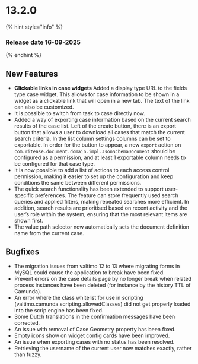 # 13.2.0

{% hint style="info" %}
### Release date 16-09-2025
{% endhint %}

## New Features

* **Clickable links in case widgets** Added a display type URL to the fields type case widget. This allows for case information to be shown in a widget as a clickable link that will open in a new tab. The text of the link can also be customized.
* It is possible to switch from task to case directly now.
* Added a way of exporting case information based on the current search results of the case list. Left of the create button, there is an export button that allows a user to download all cases that match the current search criteria. In the list column settings columns can be set to exportable. In order for the button to appear, a new `export` action on `com.ritense.document.domain.impl.JsonSchemaDocument` should be configured as a permission, and at least 1 exportable column needs to be configured for that case type.
* It is now possible to add a list of actions to each access control permission, making it easier to set up the configuration and keep conditions the same between different permissions.
* The quick search functionality has been extended to support user-specific preferences. The feature can store frequently used search queries and applied filters, making repeated searches more efficient. In addition, search results are prioritised based on recent activity and the user’s role within the system, ensuring that the most relevant items are shown first.
* The value path selector now automatically sets the document definition name from the current case.

## Bugfixes

* The migration issues from valtimo 12 to 13 where migrating forms in MySQL could cause the application to break have been fixed.
* Prevent errors on the case details page by no longer break when related process instances have been deleted (for instance by the history TTL of Camunda).
* An error where the class whitelist for use in scripting (valtimo.camunda.scripting.allowedClasses) did not get properly loaded into the scrip engine has been fixed.
* Some Dutch translations in the confirmation messages have been corrected.
* An issue with removal of Case Geometry property has been fixed.
* Empty icons show on widget config cards have been improved.
* An issue when exporting cases with no status has been resolved.
* Retrieving the username of the current user now matches exactly, rather than fuzzy.
